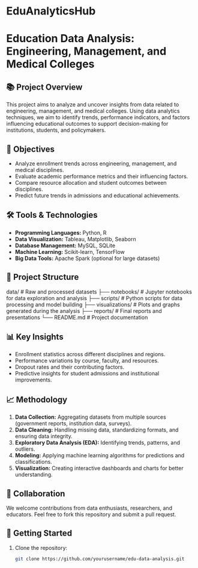 # EduAnalyticsHub

# Education Data Analysis: Engineering, Management, and Medical Colleges  

## 📚 Project Overview  
This project aims to analyze and uncover insights from data related to engineering, management, and medical colleges. Using data analytics techniques, we aim to identify trends, performance indicators, and factors influencing educational outcomes to support decision-making for institutions, students, and policymakers.  

## 🎯 Objectives  
- Analyze enrollment trends across engineering, management, and medical disciplines.  
- Evaluate academic performance metrics and their influencing factors.  
- Compare resource allocation and student outcomes between disciplines.  
- Predict future trends in admissions and educational achievements.  

## 🛠️ Tools & Technologies  
- **Programming Languages:** Python, R  
- **Data Visualization:** Tableau, Matplotlib, Seaborn  
- **Database Management:** MySQL, SQLite  
- **Machine Learning:** Scikit-learn, TensorFlow  
- **Big Data Tools:** Apache Spark (optional for large datasets)  

## 📁 Project Structure  
 data/ # Raw and processed datasets
├── notebooks/ # Jupyter notebooks for data exploration and analysis
├── scripts/ # Python scripts for data processing and model building
├── visualizations/ # Plots and graphs generated during the analysis
├── reports/ # Final reports and presentations
└── README.md # Project documentation


## 📊 Key Insights  
- Enrollment statistics across different disciplines and regions.  
- Performance variations by course, faculty, and resources.  
- Dropout rates and their contributing factors.  
- Predictive insights for student admissions and institutional improvements.  

## 📈 Methodology  
1. **Data Collection:** Aggregating datasets from multiple sources (government reports, institution data, surveys).  
2. **Data Cleaning:** Handling missing data, standardizing formats, and ensuring data integrity.  
3. **Exploratory Data Analysis (EDA):** Identifying trends, patterns, and outliers.  
4. **Modeling:** Applying machine learning algorithms for predictions and classifications.  
5. **Visualization:** Creating interactive dashboards and charts for better understanding.  

## 🤝 Collaboration  
We welcome contributions from data enthusiasts, researchers, and educators. Feel free to fork this repository and submit a pull request.  

## 🚀 Getting Started  
1. Clone the repository:  
   ```bash  
   git clone https://github.com/yourusername/edu-data-analysis.git  



